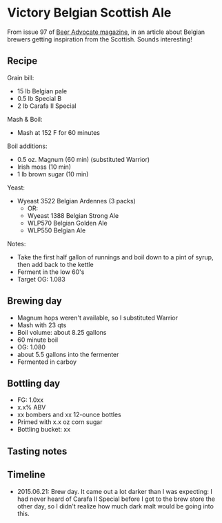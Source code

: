 # Victory Belgian Scottish Ale
From issue 97 of [Beer Advocate magazine](http://www.beeradvocate.com/), in an article about Belgian brewers getting inspiration from the Scottish. Sounds interesting!

## Recipe
Grain bill:
* 15 lb Belgian pale
* 0.5 lb Special B
* 2 lb Carafa II Special

Mash & Boil:
* Mash at 152 F for 60 minutes

Boil additions:
* 0.5 oz. Magnum (60 min) (substituted Warrior)
* Irish moss (10 min)
* 1 lb brown sugar (10 min)

Yeast:
* Wyeast 3522 Belgian Ardennes (3 packs)
  * OR:
  * Wyeast 1388 Belgian Strong Ale
  * WLP570 Belgian Golden Ale
  * WLP550 Belgian Ale

Notes:
* Take the first half gallon of runnings and boil down to a pint of syrup, then add back to the kettle
* Ferment in the low 60's
* Target OG: 1.083

## Brewing day
* Magnum hops weren't available, so I substituted Warrior
* Mash with 23 qts
* Boil volume: about 8.25 gallons
* 60 minute boil
* OG: 1.080
* about 5.5 gallons into the fermenter
* Fermented in carboy

## Bottling day
* FG: 1.0xx
* x.x% ABV
* xx bombers and xx 12-ounce bottles
* Primed with x.x oz corn sugar
* Bottling bucket: xx

## Tasting notes

## Timeline
* 2015.06.21: Brew day. It came out a lot darker than I was expecting: I had never heard of Carafa II Special before I got to the brew store the other day, so I didn't realize how much dark malt would be going into this.
